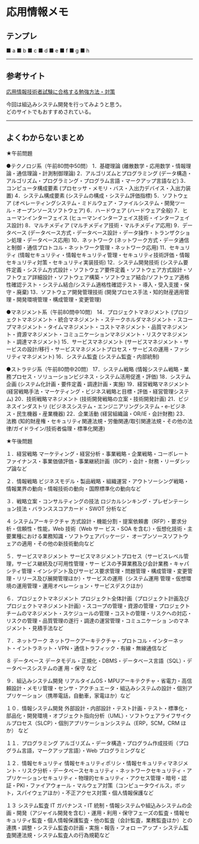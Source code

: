 # 応用情報メモ

## テンプレ

■ a
■ b
■ c
■ d
■ e
■ f
■ g
■ h

---

## 参考サイト

[応用情報技術者試験に合格する勉強方法・対策](https://qiita.com/drken/items/42e54d5c43d4d7815ed4)  

今回は組込みシステム開発を行ってみようと思う。  
どのサイトでもおすすめされている。  

---

## よくわからないまとめ

★午前問題

●テクノロジ系（午前80問中50問）
1．基礎理論
(離散数学・応用数学・情報理論・通信理論・計測制御理論)
2．アルゴリズムとプログラミング
(データ構造・アルゴリズム・プログラミング・プログラム言語・マークアップ言語など)
3．コンピュータ構成要素
(プロセッサ・メモリ・バス・入出力デバイス・入出力装置)
4．システム構成要素
(システムの構成・システム評価指標)
5．ソフトウェア
(オペレーティングシステム・ミドルウェア・ファイルシステム・開発ツール・オープンソースソフトウェア)
6．ハードウェア
(ハードウェア全般)
7．ヒューマンインターフェイス
(ヒューマンインターフェイス技術・インターフェイス設計)
8．マルチメディア
(マルチメディア技術・マルチメディア応用)
9．データベース
(データベース方式・データベース設計・データ操作・トランザクション処理・データベース応用)
10．ネットワーク
(ネットワーク方式・データ通信と制御・通信プロトコル・ネットワーク管理・ネットワーク応用)
11．セキュリティ
(情報セキュリティ・情報セキュリティ管理・セキュリティ技術評価・情報セキュリティ対策・セキュリティ実装技術)
12．システム開発技術
(システム要件定義・システム方式設計・ソフトウェア要件定義・ソフトウェア方式設計・ソフトウェア詳細設計・ソフトウェア構築・ソフトウェア結合/ソフトウェア適格性確認テスト・システム結合/システム適格性確認テスト・導入・受入支援・保守・廃棄)
13．ソフトウェア開発管理技術
(開発プロセス手法・知的財産適用管理・開発環境管理・構成管理・変更管理)

●マネジメント系（午前80問中10問）
14．プロジェクトマネジメント
(プロジェクトマネジメント・統合マネジメント・ステークホルダマネジメント・スコープマネジメント・タイムマネジメント・コストマネジメント・品質マネジメント・資源マネジメント・コミュニケーションマネジメント・リスクマネジメント・調達マネジメント)
15．サービスマネジメント
(サービスマネジメント・サービスの設計/移行・サービスマネジメントプロセス・サービスの運用・ファシリティマネジメント)
16．システム監査
(システム監査・内部統制)

●ストラテジ系（午前80問中20問）
17．システム戦略
(情報システム戦略・業務プロセス・ソリューションビジネス・システム活用促進・評価)
18．システム企画
(システム化計画・要件定義・調達計画・実施)
19．経営戦略マネジメント
(経営戦略手法・マーケティング・ビジネス戦略と目標・評価・経営管理システム)
20．技術戦略マネジメント
(技術開発戦略の立案・技術開発計画)
21．ビジネスインダストリ
(ビジネスシステム・エンジニアリングシステム・e-ビジネス・民生機器・産業機器)
22．企業活動
(経営組織論・OR/IE・会計財務)
23．法務
(知的財産権・セキュリティ関連法規・労働関連/取引関連法規・その他の法律/ガイドライン/技術者倫理・標準化関連)

★午後問題

１．経営戦略
マーケティング・経営分析・事業戦略・企業戦略・コーポレートファイナンス・事業価値評価・事業継続計画（BCP）・会計・財務・リーダシップ論など

２．情報戦略
ビジネスモデル・製品戦略・組織運営・アウトソーシング戦略・情報業界の動向・情報技術の動向・国際標準化の動向など

３．戦略立案・コンサルティングの技法
ロジカルシンキング・プレゼンテーション技法・バランススコアカード・SWOT 分析など

４ システムアーキテクチャ
方式設計・機能分割・提案依頼書（RFP）・要求分析・信頼性・性能，Web 技術（Web サー ビス・SOA を含む）・仮想化技術・主要業種における業務知識・ソフトウェアパッケージ・ オープンソースソフトウェアの適用・その他の新技術動向など

５．サービスマネジメント
サービスマネジメントプロセス（サービスレベル管理，サービス継続及び可用性管理・サー ビスの予算業務及び会計業務・キャパシティ管理・インシデント及びサービス要求管理・問題管理・構成管理・変更管理・リリース及び展開管理ほか）・サービスの運用（システム運用 管理・仮想環境の運用管理・運用オペレーション・サービスデスクほか）

６．プロジェクトマネジメント
プロジェクト全体計画（プロジェクト計画及びプロジェクトマネジメント計画）・スコープの管理・資源の管理・プロジェクトチームのマネジメント・スケジュールの管理・コストの管理・リスクへの対応・リスクの管理・品質管理の遂行・調達の運営管理・コミュニケーショ ンのマネジメント・見積手法など

７．ネットワーク
ネットワークアーキテクチャ・プロトコル・インターネット・イントラネット・VPN・通信トラフィック・有線・無線通信など

８ データベース
データモデル・正規化・DBMS・データベース言語（SQL）・データベースシステムの運 用・保守 など

９．組込みシステム開発
リアルタイムOS・MPUアーキテクチャ・省電力・高信頼設計・メモリ管理・センサ・アクチュエータ・組込みシステムの設計・個別アプリケーション（携帯電話，自動車，家電ほか）など

１０．情報システム開発
外部設計・内部設計・テスト計画・テスト・標準化・部品化・開発環境・オブジェクト指向分析（UML）・ソフトウェアライフサイクルプロセス（SLCP）・個別アプリケーションシステム（ERP，SCM，CRM ほか） など

１１．プログラミング
アルゴリズム・データ構造・プログラム作成技術（プログラム言語，マークアップ言語）・Web プログラミングなど

１２．情報セキュリティ
情報セキュリティポリシ・情報セキュリティマネジメント・リスク分析・データベースセキュリティ・ネットワークセキュリティ・アプリケーションセキュリティ・物理的セキュリティ・アクセス管理・暗号・認証・PKI・ファイアウォール・マルウェア対策（コンピュータウイルス，ボット，スパイウェアほか）・不正アクセス対策・個人情報保護など

１３ システム監査
IT ガバナンス・IT 統制・情報システムや組込みシステムの企画・開発（アジャイル開発を含む）・運用・利用・保守フェーズの監査・情報セキュリティ監査・個人情報保護監査・他の監査（会計監査，業務監査ほか）との連携・調整・システム監査の計画・実施・報告・フォロ ーアップ・システム監査関連法規・システム監査人の行為規範など
